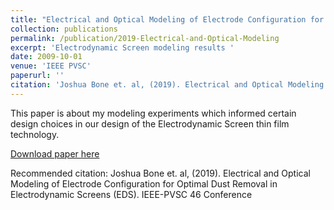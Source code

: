 ```yaml
---
title: "Electrical and Optical Modeling of Electrode Configuration for Optimal Dust Removal in Electrodynamic Screens (EDS)"
collection: publications
permalink: /publication/2019-Electrical-and-Optical-Modeling
excerpt: 'Electrodynamic Screen modeling results '
date: 2009-10-01
venue: 'IEEE PVSC'
paperurl: ''
citation: 'Joshua Bone et. al, (2019). Electrical and Optical Modeling of Electrode Configuration for Optimal Dust Removal in Electrodynamic Screens (EDS). IEEE-PVSC 46 Conference'
---
```

This paper is about my modeling experiments which informed certain design choices in our design of the Electrodynamic Screen thin film technology.

[Download paper here](https://ieeexplore.ieee.org/document/8981229)

Recommended citation: Joshua Bone et. al, (2019). Electrical and Optical Modeling of Electrode Configuration for Optimal Dust Removal in Electrodynamic Screens (EDS). IEEE-PVSC 46 Conference
